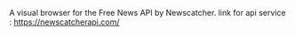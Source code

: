 A visual browser for the Free News API by Newscatcher.
link for api service : https://newscatcherapi.com/
